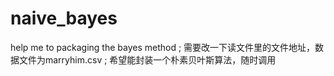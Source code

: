 # naive_bayes
help me to packaging the bayes method ; 
需要改一下读文件里的文件地址，数据文件为marryhim.csv ; 
希望能封装一个朴素贝叶斯算法，随时调用 
